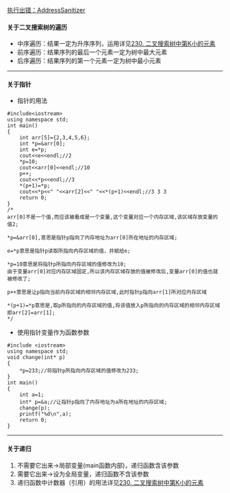 [执行出错：AddressSanitizer](https://blog.csdn.net/lym940928/article/details/89678727)

#### 关于二叉搜索树的遍历
* 中序遍历：结果一定为升序序列，运用详见[230. 二叉搜索树中第K小的元素](https://github.com/Hanqing1996/Leetocde/blob/master/230.%E4%BA%8C%E5%8F%89%E6%90%9C%E7%B4%A2%E6%A0%91%E4%B8%AD%E7%AC%ACK%E5%B0%8F%E7%9A%84%E5%85%83%E7%B4%A0.cpp)
* 前序遍历：结果序列的最后一个元素一定为树中最大元素
* 后序遍历：结果序列的第一个元素一定为树中最小元素
***
#### 关于指针
* 指针的用法
```
#include<iostream>
using namespace std;
int main()
{
    int arr[5]={2,3,4,5,6};
	int *p=&arr[0];
	int e=*p;
	cout<<e<<endl;//2
	*p=10;
	cout<<arr[0]<<endl;//10
	p++;
    cout<<*p<<endl;//3
	*(p+1)=*p;
	cout<<*p<<" "<<arr[2]<<" "<<*(p+1)<<endl;//3 3 3
	return 0;
}
/*
arr[0]不是一个值,而应该被看成是一个变量,这个变量对应一个内存区域,该区域存放变量的值2;

*p=&arr[0],意思是指针p指向了内存地址为arr[0]所在地址的内存区域;

e=*p意思是指针p读取所指向内存区域的值，并赋给e;

*p=10意思是将指针p所指向内存区域的值修改为10;
由于变量arr[0]对应内存区域固定,所以该内存区域存放的值被修改后,变量arr[0]的值也就被修改了;

p++意思是让p指向当前内存区域的相邻内存区域,此时指针p指向arr[1]所对应内存区域

*(p+1)=*p意思是,取p所指向的内存区域的值,将该值放入p所指向的内存区域的相邻内存区域
即arr[2]=arr[1];
*/
```
* 使用指针变量作为函数参数
```
#include <iostream>
using namespace std;
void change(int* p)
{
	*p=233;//将指针p所指向内存区域的值修改为233;
}
int main()
{
	int a=1;
	int* p=&a;//让指针p指向了内存地址为a所在地址的内存区域;
    change(p);
	printf("%d\n",a);
	return 0;
}
```
***
#### 关于递归
1. 不需要它出来->局部变量(main函数内部)，递归函数含该参数
2. 需要它出来->设为全局变量，递归函数不含该参数
3. 递归函数中计数器（引用）的用法详见[230. 二叉搜索树中第K小的元素](https://github.com/Hanqing1996/Leetocde/blob/master/230.%E4%BA%8C%E5%8F%89%E6%90%9C%E7%B4%A2%E6%A0%91%E4%B8%AD%E7%AC%ACK%E5%B0%8F%E7%9A%84%E5%85%83%E7%B4%A0.cpp)


